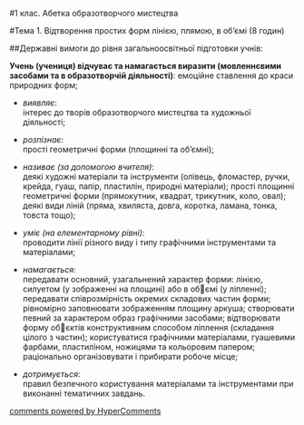 <div id="hypercomments_widget" class="js-hypercomments-widget invisible"></div>

#1 клас. Абетка образотворчого мистецтва

#Тема 1.  Відтворення простих форм лінією, плямою, в об’ємі (8 годин)

##Державні вимоги до рівня загальноосвітньої підготовки учнів:

**Учень (учениця) відчуває та намагається виразити (мовленнєвими засобами та в образотворчій діяльності)**: емоційне ставлення до краси природних форм;

*	*виявляє*:<br>інтерес до творів образотворчого мистецтва та художньої діяльності; 

*	*розпізнає*:<br>прості геометричні форми (площинні та об’ємні); 

*	*називає (за допомогою вчителя)*:<br>деякі художні матеріали та інструменти (олівець, фломастер, ручки, крейда, гуаш, папір, пластилін, природні матеріали); прості площинні геометричні форми (прямокутник, квадрат, трикутник, коло, овал); деякі види  ліній (пряма, хвиляста, довга, коротка, ламана, тонка, товста тощо);

*	*уміє (на елементарному рівні)*:<br>проводити лінії різного виду і типу графічними інструментами та матеріалами;

*	*намагається*:<br>передавати основний, узагальнений характер форми: лінією, силуетом  (у зображенні на площині) або в обємі (у ліпленні); передавати співрозмірність окремих складових частин форми; рівномірно заповнювати зображенням площину аркуша; створювати певний за характером образ графічними засобами; відтворювати форму обєктів конструктивним способом ліплення (складання цілого з частин); користуватися графічними матеріалами, гуашевими фарбами,  пластиліном, ножицями та кольоровим папером; раціонально організовувати і прибирати робоче місце; 

*	*дотримується*:<br>правил безпечного користування  матеріалами та інструментами при виконанні тематичних завдань. 



<div class="js-hypercomments-container">
    <a href="http://hypercomments.com" class="hc-link" title="comments widget">comments powered by HyperComments</a>
</div>